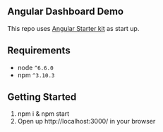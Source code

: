 ## Angular Dashboard Demo
This repo uses [Angular Starter kit](https://github.com/AngularClass/angular-starter) as start up.

## Requirements

* node `^6.6.0`
* npm `^3.10.3`

## Getting Started

1. npm i & npm start
2. Open up http://localhost:3000/ in your browser